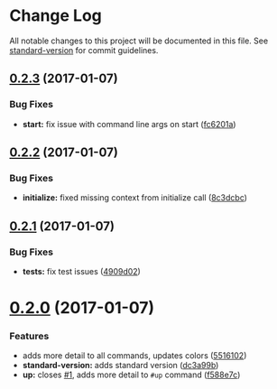 # Change Log

All notable changes to this project will be documented in this file. See [standard-version](https://github.com/conventional-changelog/standard-version) for commit guidelines.

<a name="0.2.3"></a>
## [0.2.3](https://github.com/cludden/termigrator-cli/compare/v0.2.2...v0.2.3) (2017-01-07)


### Bug Fixes

* **start:** fix issue with command line args on start ([fc6201a](https://github.com/cludden/termigrator-cli/commit/fc6201a))



<a name="0.2.2"></a>
## [0.2.2](https://github.com/cludden/termigrator-cli/compare/v0.2.1...v0.2.2) (2017-01-07)


### Bug Fixes

* **initialize:** fixed missing context from initialize call ([8c3dcbc](https://github.com/cludden/termigrator-cli/commit/8c3dcbc))



<a name="0.2.1"></a>
## [0.2.1](https://github.com/cludden/termigrator-cli/compare/v0.2.0...v0.2.1) (2017-01-07)


### Bug Fixes

* **tests:** fix test issues ([4909d02](https://github.com/cludden/termigrator-cli/commit/4909d02))



<a name="0.2.0"></a>
# [0.2.0](https://github.com/cludden/termigrator-cli/compare/v0.1.0...v0.2.0) (2017-01-07)


### Features

* adds more detail to all commands, updates colors ([5516102](https://github.com/cludden/termigrator-cli/commit/5516102))
* **standard-version:** adds standard version ([dc3a99b](https://github.com/cludden/termigrator-cli/commit/dc3a99b))
* **up:** closes [#1](https://github.com/cludden/termigrator-cli/issues/1), adds more detail to `#up` command ([f588e7c](https://github.com/cludden/termigrator-cli/commit/f588e7c))
